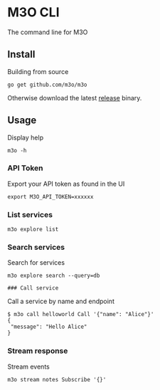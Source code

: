 # M3O CLI

The command line for M3O

## Install

Building from source

```
go get github.com/m3o/m3o
```

Otherwise download the latest [release](https://github.com/m3o/m3o/releases/latest) binary.

## Usage

Display help

```
m3o -h
```

### API Token

Export your API token as found in the UI

```
export M3O_API_TOKEN=xxxxxx
```

### List services

```
m3o explore list
```

### Search services

Search for services

```
m3o explore search --query=db

### Call service

```
Call a service by name and endpoint

```
$ m3o call helloworld Call '{"name": "Alice"}'
{
 "message": "Hello Alice"
}
```

### Stream response

Stream events

```
m3o stream notes Subscribe '{}'
```


